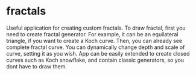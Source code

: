 # fractals
Useful application for creating custom fractals. To draw fractal, first you need to create fractal generator. For example, it can be an equilateral triangle, if you want to create a Koch curve. Then, you can already see complete fractal curve. You can dynamically change depth and scale of curve, setting it as you wish. App can be easily extended to create closed curves such as Koch snowflake, and contain classic generators, so you dont have to draw them.

